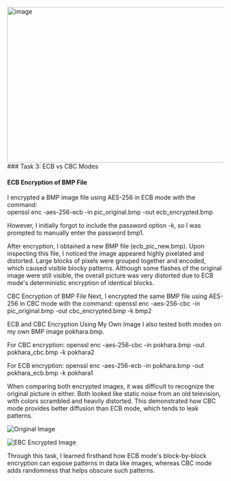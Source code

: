 <img width="549" height="361" alt="image" src="https://github.com/user-attachments/assets/b5a418ed-ba0e-4204-ba63-c0c6697d038b" />### Task 3: ECB vs CBC Modes

#### ECB Encryption of BMP File

I encrypted a BMP image file using AES-256 in ECB mode with the command:  
openssl enc -aes-256-ecb -in pic_original.bmp -out ecb_encrypted.bmp

However, I initially forgot to include the password option -k, so I was prompted to manually enter the password bmp1.

After encryption, I obtained a new BMP file (ecb_pic_new.bmp). Upon inspecting this file, I noticed the image appeared highly pixelated and distorted. Large blocks of pixels were grouped together and encoded, which caused visible blocky patterns. Although some flashes of the original image were still visible, the overall picture was very distorted due to ECB mode's deterministic encryption of identical blocks.

CBC Encryption of BMP File
Next, I encrypted the same BMP file using AES-256 in CBC mode with the command:
openssl enc -aes-256-cbc -in pic_original.bmp -out cbc_encrypted.bmp -k bmp2


ECB and CBC Encryption Using My Own Image
I also tested both modes on my own BMP image pokhara.bmp.

For CBC encryption:
openssl enc -aes-256-cbc -in pokhara.bmp -out pokhara_cbc.bmp -k pokhara2

For ECB encryption:
openssl enc -aes-256-ecb -in pokhara.bmp -out pokhara_ecb.bmp -k pokhara1

When comparing both encrypted images, it was difficult to recognize the original picture in either. Both looked like static noise from an old television, with colors scrambled and heavily distorted. This demonstrated how CBC mode provides better diffusion than ECB mode, which tends to leak patterns.



![Original Image](https://media.discordapp.net/attachments/1174554222323318844/1398032607698092263/original_pokhara_bmp_image.png?ex=6883e2d3&is=68829153&hm=f2481e7bf5d755761279b5b346cb4f04bf6e424f1a8602267f5da4a2c4066420&=&format=webp&quality=lossless)

![EBC Encrypted Image](https://media.discordapp.net/attachments/1174554222323318844/1398032607433719961/EBC_pokhara_bmp_image.png?ex=6883e2d3&is=68829153&hm=d1c58d4625cb5ab950abc5774b49a8e388e769ac46ee6afc61da5fa623f15a7d&=&format=webp&quality=lossless)



Through this task, I learned firsthand how ECB mode's block-by-block encryption can expose patterns in data like images, whereas CBC mode adds randomness that helps obscure such patterns.
